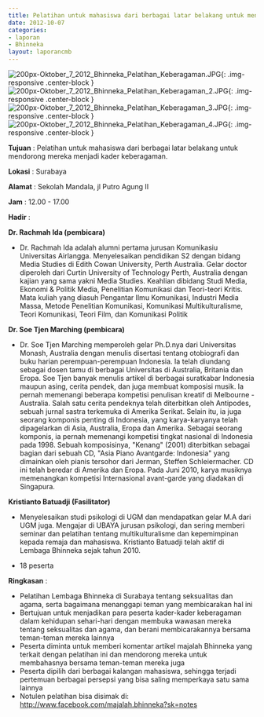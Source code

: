 ```yaml
---
title: Pelatihan untuk mahasiswa dari berbagai latar belakang untuk mendorong mereka menjadi kader keberagaman.
date: 2012-10-07
categories:
- laporan
- Bhinneka
layout: laporancmb
---
```

	
![200px-Oktober_7_2012_Bhinneka_Pelatihan_Keberagaman.JPG](/uploads/200px-Oktober_7_2012_Bhinneka_Pelatihan_Keberagaman.JPG){: .img-responsive .center-block }	
![200px-Oktober_7_2012_Bhinneka_Pelatihan_Keberagaman_2.JPG](/uploads/200px-Oktober_7_2012_Bhinneka_Pelatihan_Keberagaman.JPG){: .img-responsive .center-block }	
![200px-Oktober_7_2012_Bhinneka_Pelatihan_Keberagaman_3.JPG](/uploads/200px-Oktober_7_2012_Bhinneka_Pelatihan_Keberagaman_3.JPG){: .img-responsive .center-block }	
![200px-Oktober_7_2012_Bhinneka_Pelatihan_Keberagaman_4.JPG](/uploads/200px-Oktober_7_2012_Bhinneka_Pelatihan_Keberagaman_4.JPG){: .img-responsive .center-block }	
	
**Tujuan** :	Pelatihan untuk mahasiswa dari berbagai latar belakang untuk mendorong mereka menjadi kader keberagaman.
	
**Lokasi** :	Surabaya
	
**Alamat** : 	Sekolah Mandala, jl Putro Agung II
	
**Jam** :	12.00 - 17.00
	
**Hadir** :	

**Dr. Rachmah Ida (pembicara)**
*	Dr. Rachmah Ida adalah alumni pertama jurusan Komunikasiu Universitas Airlangga. Menyelesaikan pendidikan S2 dengan bidang Media Studies di Edith Cowan University, Perth Australia. Gelar doctor diperoleh dari Curtin University of Technology Perth, Australia dengan kajian yang sama yakni Media Studies. Keahlian dibidang Studi Media, Ekonomi & Politik Media, Penelitian Komunikasi dan Teori-teori Kritis. Mata kuliah yang diasuh Pengantar Ilmu Komunikasi, Industri Media Massa, Metode Penelitian Komunikasi, Komunikasi Multikulturalisme, Teori Komunikasi, Teori Film, dan Komunikasi Politik

**Dr. Soe Tjen Marching (pembicara)**
*	Dr. Soe Tjen Marching memperoleh gelar Ph.D.nya dari Universitas Monash, Australia dengan menulis disertasi tentang otobiografi dan buku harian perempuan-perempuan Indonesia. Ia telah diundang sebagai dosen tamu di berbagai Universitas di Australia, Britania dan Eropa. Soe Tjen banyak menulis artikel di berbagai suratkabar Indonesia maupun asing, cerita pendek, dan juga membuat komposisi musik. Ia pernah memenangi beberapa kompetisi penulisan kreatif di Melbourne - Australia. Salah satu cerita pendeknya telah diterbitkan oleh Antipodes, sebuah jurnal sastra terkemuka di Amerika Serikat. Selain itu, ia juga seorang komponis penting di Indonesia, yang karya-karyanya telah dipagelarkan di Asia, Australia, Eropa dan Amerika. Sebagai seorang komponis, ia pernah memenangi kompetisi tingkat nasional di Indonesia pada 1998. Sebuah komposisinya, "Kenang" (2001) diterbitkan sebagai bagian dari sebuah CD, "Asia Piano Avantgarde: Indonesia" yang dimainkan oleh pianis tersohor dari Jerman, Steffen Schleiermacher. CD ini telah beredar di Amerika dan Eropa. Pada Juni 2010, karya musiknya memenangkan kompetisi Internasional avant-garde yang diadakan di Singapura.

**Kristianto Batuadji (Fasilitator)**
*	Menyelesaikan studi psikologi di UGM dan mendapatkan gelar M.A dari UGM juga. Mengajar di UBAYA jurusan psikologi, dan sering memberi seminar dan pelatihan tentang multikulturalisme dan kepemimpinan kepada remaja dan mahasiswa. Kristianto Batuadji telah aktif di Lembaga Bhinneka sejak tahun 2010.

*	18 peserta

**Ringkasan** :	
*	Pelatihan Lembaga Bhinneka di Surabaya tentang seksualitas dan agama, serta bagaimana menanggapi teman yang membicarakan hal ini
*	Bertujuan untuk menjadikan para peserta kader-kader keberagaman dalam kehidupan sehari-hari dengan membuka wawasan mereka tentang seksualitas dan agama, dan berani membicarakannya bersama teman-teman mereka lainnya
*	Peserta diminta untuk memberi komentar artikel majalah Bhinneka yang terkait dengan pelatihan ini dan mendorong mereka untuk membahasnya bersama teman-teman mereka juga
*	Peserta dipilih dari berbagai kalangan mahasiswa, sehingga terjadi pertemuan berbagai persepsi yang bisa saling memperkaya satu sama lainnya
*	Notulen pelatihan bisa disimak di: http://www.facebook.com/majalah.bhinneka?sk=notes
